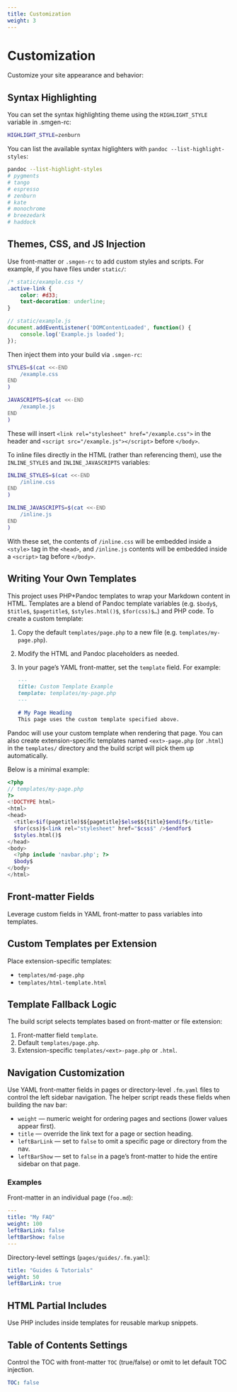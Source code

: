 ```yaml
---
title: Customization
weight: 3
---
```


# Customization

Customize your site appearance and behavior:

## Syntax Highlighting

You can set the syntax highlighting theme using the `HIGHLIGHT_STYLE` variable in .smgen-rc:

```bash
HIGHLIGHT_STYLE=zenburn
```

You can list the available syntax higlighters with `pandoc --list-highlight-styles`:

```bash
pandoc --list-highlight-styles
# pygments
# tango
# espresso
# zenburn
# kate
# monochrome
# breezedark
# haddock
```

## Themes, CSS, and JS Injection

Use front-matter or `.smgen-rc` to add custom styles and scripts. For example, if you have files under `static/`:

```css
/* static/example.css */
.active-link {
    color: #d33;
    text-decoration: underline;
}
```

```js
// static/example.js
document.addEventListener('DOMContentLoaded', function() {
    console.log('Example.js loaded');
});
```

Then inject them into your build via `.smgen-rc`:

```bash
STYLES=$(cat <<-END
    /example.css
END
)

JAVASCRIPTS=$(cat <<-END
    /example.js
END
)
```

These will insert `<link rel="stylesheet" href="/example.css">` in the header and `<script src="/example.js"></script>` before `</body>`.

To inline files directly in the HTML (rather than referencing them), use the `INLINE_STYLES` and `INLINE_JAVASCRIPTS` variables:

```bash
INLINE_STYLES=$(cat <<-END
    /inline.css
END
)

INLINE_JAVASCRIPTS=$(cat <<-END
    /inline.js
END
)
```

With these set, the contents of `/inline.css` will be embedded inside a `<style>` tag in the `<head>`, and `/inline.js` contents will be embedded inside a `<script>` tag before `</body>`.

## Writing Your Own Templates

This project uses PHP+Pandoc templates to wrap your Markdown content in HTML. Templates are a blend of Pandoc template variables (e.g. `$body$`, `$title$`, `$pagetitle$`, `$styles.html()$`, `$for(css)$…`) and PHP code. To create a custom template:

1. Copy the default `templates/page.php` to a new file (e.g. `templates/my-page.php`).
2. Modify the HTML and Pandoc placeholders as needed.
3. In your page’s YAML front-matter, set the `template` field. For example:

   ```markdown
   ---
   title: Custom Template Example
   template: templates/my-page.php
   ---

   # My Page Heading
   This page uses the custom template specified above.
   ```

Pandoc will use your custom template when rendering that page. You can also create extension-specific templates named `<ext>-page.php` (or `.html`) in the `templates/` directory and the build script will pick them up automatically.

Below is a minimal example:

```php
<?php
// templates/my-page.php
?>
<!DOCTYPE html>
<html>
<head>
  <title>$if(pagetitle)$${pagetitle}$else$${title}$endif$</title>
  $for(css)$<link rel="stylesheet" href="$css$" />$endfor$
  $styles.html()$
</head>
<body>
  <?php include 'navbar.php'; ?>
  $body$
</body>
</html>
```

## Front-matter Fields

Leverage custom fields in YAML front-matter to pass variables into templates.

## Custom Templates per Extension

Place extension-specific templates:

- `templates/md-page.php`
- `templates/html-template.html`

## Template Fallback Logic

The build script selects templates based on front-matter or file extension:

1. Front-matter field `template`.
2. Default `templates/page.php`.
3. Extension-specific `templates/<ext>-page.php` or `.html`.

## Navigation Customization

Use YAML front-matter fields in pages or directory-level `.fm.yaml` files to control the left sidebar navigation. The helper script reads these fields when building the nav bar:

- `weight` — numeric weight for ordering pages and sections (lower values appear first).
- `title` — override the link text for a page or section heading.
- `leftBarLink` — set to `false` to omit a specific page or directory from the nav.
- `leftBarShow` — set to `false` in a page’s front-matter to hide the entire sidebar on that page.

### Examples

Front-matter in an individual page (`foo.md`):

```yaml
---
title: "My FAQ"
weight: 100
leftBarLink: false
leftBarShow: false
---
```

Directory-level settings (`pages/guides/.fm.yaml`):

```yaml
title: "Guides & Tutorials"
weight: 50
leftBarLink: true
```

## HTML Partial Includes

Use PHP includes inside templates for reusable markup snippets.

## Table of Contents Settings

Control the TOC with front-matter `TOC` (true/false) or omit to let default TOC injection.

```yaml
TOC: false
```